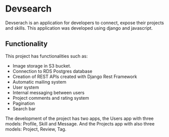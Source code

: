 
# Devsearch

Devserach is an application for developers to connect, expose their projects and skills. 
This application was developed using django and javascript.


## Functionality

This project has functionalities such as: 
- Image storage in S3 bucket.
- Connection to RDS Postgres database
- Creation of REST APIs created with Django Rest Framework
- Automatic mailing system
- User system
- Internal messaging between users 
- Project comments and rating system
- Pagination
- Search bar 

The development of the project has two apps, the Users app with three models: Profile, Skill and Message. And the Projects app with also three models: Project, Review, Tag. 
